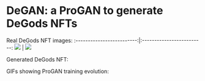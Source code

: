 # DeGAN: a ProGAN to generate DeGods NFTs

Real DeGods NFT images:
:-------------------------:|:-------------------------:
![](images/DeGods_0)  |  ![](images/DeGods_1)

Generated DeGods NFT:

GIFs showing ProGAN training evolution:
